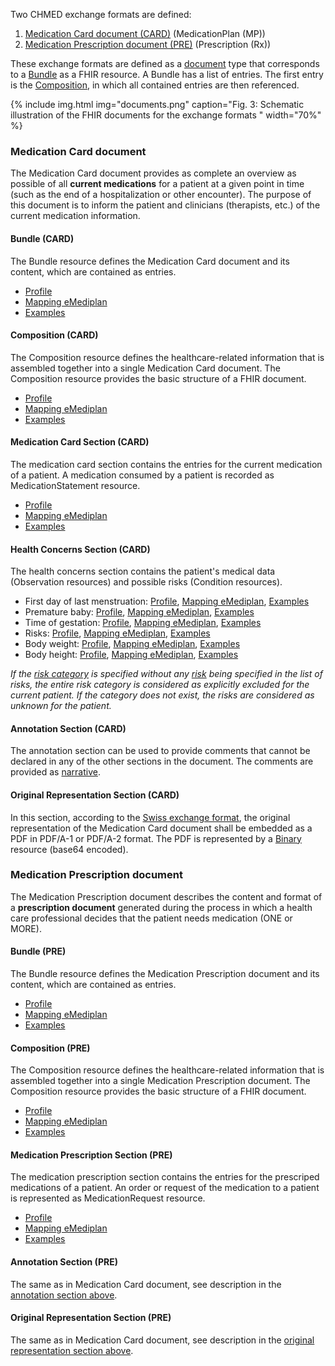 Two CHMED exchange formats are defined:
1. [Medication Card document (CARD)](#medication-card-document) (MedicationPlan (MP))
2. [Medication Prescription document (PRE)](#medication-prescription-document) (Prescription (Rx))

These exchange formats are defined as a [document](https://hl7.org/fhir/R4/documents.html) type that corresponds to a [Bundle](https://hl7.org/fhir/R4/bundle.html) as a FHIR resource. A Bundle has a list of entries. The first entry is the [Composition](https://hl7.org/fhir/R4/composition.html), in which all contained entries are then referenced.

{% include img.html img="documents.png" caption="Fig. 3: Schematic illustration of the FHIR documents for the exchange formats " width="70%" %}

### Medication Card document
The Medication Card document provides as complete an overview as possible of all **current medications** for a patient at a given point in time (such as the end of a hospitalization or other encounter). The purpose of this document is to inform the patient and clinicians (therapists, etc.) of the current medication information.

#### Bundle (CARD)
The Bundle resource defines the Medication Card document and its content, which are contained as entries.
* [Profile](StructureDefinition-chmed-card-bundle.html)
* [Mapping eMediplan](StructureDefinition-chmed-card-bundle-mappings.html#mappings-for-emediplan-https-emediplan-ch-wp-content-uploads-202)
* [Examples](StructureDefinition-chmed-card-bundle-examples.html)

#### Composition (CARD)
The Composition resource defines the healthcare-related information that is assembled together into a single Medication Card document. The Composition resource provides the basic structure of a FHIR document.
* [Profile](StructureDefinition-chmed-card-composition.html)
* [Mapping eMediplan](StructureDefinition-chmed-card-composition-mappings.html#mappings-for-emediplan-https-emediplan-ch-wp-content-uploads-202)
* [Examples](StructureDefinition-chmed-card-composition-examples.html)

#### Medication Card Section (CARD)
The medication card section contains the entries for the current medication of a patient. A medication consumed by a patient is recorded as MedicationStatement resource.
* [Profile](StructureDefinition-chmed-card-medicationstatement.html)
* [Mapping eMediplan](StructureDefinition-chmed-card-medicationstatement-mappings.html#mappings-for-emediplan-https-emediplan-ch-wp-content-uploads-202)
* [Examples](StructureDefinition-chmed-card-medicationstatement-examples.html)

#### Health Concerns Section (CARD)
The health concerns section contains the patient's medical data (Observation resources) and possible risks (Condition resources).   

* First day of last menstruation: [Profile](StructureDefinition-chmed-obs-dateoflastmenstruation.html), [Mapping eMediplan](StructureDefinition-chmed-obs-dateoflastmenstruation-mappings.html#mappings-for-emediplan-https-emediplan-ch-wp-content-uploads-202), [Examples](StructureDefinition-chmed-obs-dateoflastmenstruation-examples.html)
* Premature baby: [Profile](StructureDefinition-chmed-obs-prematurebaby.html), [Mapping eMediplan](StructureDefinition-chmed-obs-prematurebaby-mappings.html#mappings-for-emediplan-https-emediplan-ch-wp-content-uploads-202), [Examples](StructureDefinition-chmed-obs-prematurebaby-examples.html) 
* Time of gestation: [Profile](StructureDefinition-chmed-obs-timeofgestation.html), [Mapping eMediplan](StructureDefinition-chmed-obs-timeofgestation-mappings.html#mappings-for-emediplan-https-emediplan-ch-wp-content-uploads-202), [Examples](StructureDefinition-chmed-obs-timeofgestation-examples.html) 
* Risks: [Profile](StructureDefinition-chmed-condition-risks.html), [Mapping eMediplan](StructureDefinition-chmed-condition-risks-mappings.html#mappings-for-emediplan-https-emediplan-ch-wp-content-uploads-202), [Examples](StructureDefinition-chmed-condition-risks-examples.html) 
* Body weight: [Profile](StructureDefinition-chmed-obs-bodyweight.html), [Mapping eMediplan](StructureDefinition-chmed-obs-bodyweight-mappings.html#mappings-for-emediplan-https-emediplan-ch-wp-content-uploads-202), [Examples](StructureDefinition-chmed-obs-bodyweight-examples.html) 
* Body height: [Profile](StructureDefinition-chmed-obs-bodyheight.html), [Mapping eMediplan](StructureDefinition-chmed-obs-bodyheight-mappings.html#mappings-for-emediplan-https-emediplan-ch-wp-content-uploads-202), [Examples](StructureDefinition-chmed-obs-bodyheight-examples.html) 

_If the [risk category](ValueSet-chmed-valueset-risks-category.html) is specified without any [risk](ValueSet-chmed-valueset-risks-cdscode.html) being specified in the list of risks, the entire risk category is considered as explicitly excluded for the current patient. If the category does not exist, the risks are considered as unknown for the patient._

#### Annotation Section (CARD)
The annotation section can be used to provide comments that cannot be declared in any of the other sections in the document. The comments are provided as [narrative](http://hl7.org/fhir/R4/narrative.html#Narrative).

#### Original Representation Section (CARD)
In this section, according to the [Swiss exchange format](http://fhir.ch/ig/ch-emed/medication-card-document.html), the original representation of the Medication Card document shall be embedded as a PDF in PDF/A-1 or PDF/A-2 format. The PDF is represented by a [Binary](http://hl7.org/fhir/R4/binary.html) resource (base64 encoded). 



### Medication Prescription document
The Medication Prescription document describes the content and format of a **prescription document** generated during the process in which a health care professional decides that the patient needs medication (ONE or MORE).

#### Bundle (PRE)
The Bundle resource defines the Medication Prescription document and its content, which are contained as entries.
* [Profile](StructureDefinition-chmed-pre-bundle.html)
* [Mapping eMediplan](StructureDefinition-chmed-pre-bundle-mappings.html#mappings-for-emediplan-https-emediplan-ch-wp-content-uploads-202)
* [Examples](StructureDefinition-chmed-pre-bundle-examples.html)

#### Composition (PRE)
The Composition resource defines the healthcare-related information that is assembled together into a single Medication Prescription document. The Composition resource provides the basic structure of a FHIR document.
* [Profile](StructureDefinition-chmed-pre-composition.html)
* [Mapping eMediplan](StructureDefinition-chmed-pre-composition-mappings.html#mappings-for-emediplan-https-emediplan-ch-wp-content-uploads-202)
* [Examples](StructureDefinition-chmed-pre-composition-examples.html)

#### Medication Prescription Section (PRE)
The medication prescription section contains the entries for the prescriped medications of a patient. An order or request of the medication to a patient is represented as MedicationRequest resource.
* [Profile](StructureDefinition-chmed-pre-medicationrequest.html) 
* [Mapping eMediplan](StructureDefinition-chmed-pre-medicationrequest-mappings.html#mappings-for-emediplan-https-emediplan-ch-wp-content-uploads-202)
* [Examples](StructureDefinition-chmed-pre-medicationrequest-examples.html)

#### Annotation Section (PRE)
The same as in Medication Card document, see description in the [annotation section above](#annotation-section-card).

#### Original Representation Section (PRE)
The same as in Medication Card document, see description in the [original representation section above](#original-representation-section-card).
